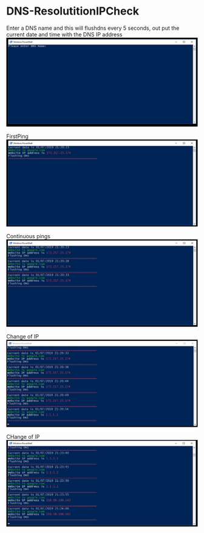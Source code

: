 # DNS-ResolutitionIPCheck
Enter a DNS name and this will flushdns every 5 seconds, out put the current date and time with the DNS IP address
![WebsiteURL](https://github.com/x49QK2S25Jv/DNS-ResolutitionIPCheck/blob/master/README/EnterWebsiteURL.JPG?raw=true)

FirstPing
![firstping](https://github.com/x49QK2S25Jv/DNS-ResolutitionIPCheck/blob/master/README/FirstPing.JPG?raw=true)

Continuous pings
![continuousping](https://github.com/x49QK2S25Jv/DNS-ResolutitionIPCheck/blob/master/README/ContinuousPing.JPG)

Change of IP
![ChangeOfIP](https://github.com/x49QK2S25Jv/DNS-ResolutitionIPCheck/blob/master/README/IPChange.JPG?raw=true)

CHange of IP 
![ChangeOfIP2](https://github.com/x49QK2S25Jv/DNS-ResolutitionIPCheck/blob/master/README/ChangeOfIP.JPG?raw=true)
